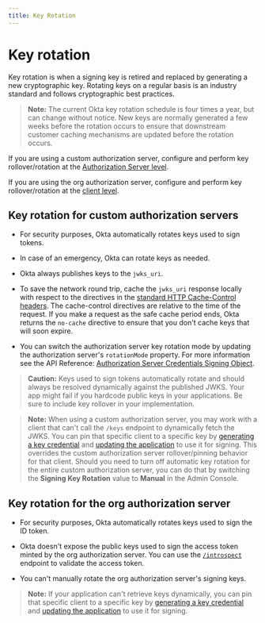 ```yaml
---
title: Key Rotation
---
```

# Key rotation

Key rotation is when a signing key is retired and replaced by generating a new cryptographic key. Rotating keys on a regular basis is an industry standard and follows cryptographic best practices.

> **Note:** The current Okta key rotation schedule is four times a year, but can change without notice. New keys are normally generated a few weeks before the rotation occurs to ensure that downstream customer caching mechanisms are updated before the rotation occurs.

If you are using a custom authorization server, configure and perform key rollover/rotation at the [Authorization Server level](/docs/reference/api/authorization-servers/#credentials-object).

If you are using the org authorization server, configure and perform key rollover/rotation at the [client level](/docs/reference/api/apps/#generate-new-application-key-credential).

## Key rotation for custom authorization servers

* For security purposes, Okta automatically rotates keys used to sign tokens.

* In case of an emergency, Okta can rotate keys as needed.

* Okta always publishes keys to the `jwks_uri`.

* To save the network round trip, cache the `jwks_uri` response locally with respect to the directives in the [standard HTTP Cache-Control headers](https://developer.mozilla.org/en-US/docs/Web/HTTP/Headers/Cache-Control). The cache-control directives are relative to the time of the request. If you make a request as the safe cache period ends, Okta returns the `no-cache` directive to ensure that you don't cache keys that will soon expire.

* You can switch the authorization server key rotation mode by updating the authorization server's `rotationMode` property. For more information see the API Reference: [Authorization Server Credentials Signing Object](/docs/reference/api/authorization-servers/#credentials-object).

> **Caution:** Keys used to sign tokens automatically rotate and should always be resolved dynamically against the published JWKS. Your app might fail if you hardcode public keys in your applications. Be sure to include key rollover in your implementation.

> **Note:** When using a custom authorization server, you may work with a client that can't call the `/keys` endpoint to dynamically fetch the JWKS. You can pin that specific client to a specific key by [generating a key credential](/docs/reference/api/apps/#generate-new-application-key-credential) and [updating the application](/docs/reference/api/apps/#update-key-credential-for-application) to use it for signing. This overrides the custom authorization server rollover/pinning behavior for that client. Should you need to turn off automatic key rotation for the entire custom authorization server, you can do that by switching the **Signing Key Rotation** value to **Manual** in the Admin Console.

## Key rotation for the org authorization server

* For security purposes, Okta automatically rotates keys used to sign the ID token.

* Okta doesn't expose the public keys used to sign the access token minted by the org authorization server. You can use the [`/introspect`](/docs/reference/api/oidc/#introspect) endpoint to validate the access token.

* You can't manually rotate the org authorization server's signing keys.

> **Note:** If your application can't retrieve keys dynamically, you can pin that specific client to a specific key by [generating a key credential](/docs/reference/api/apps/#generate-new-application-key-credential) and [updating the application](docs/reference/api/apps/#update-key-credential-for-application) to use it for signing.
